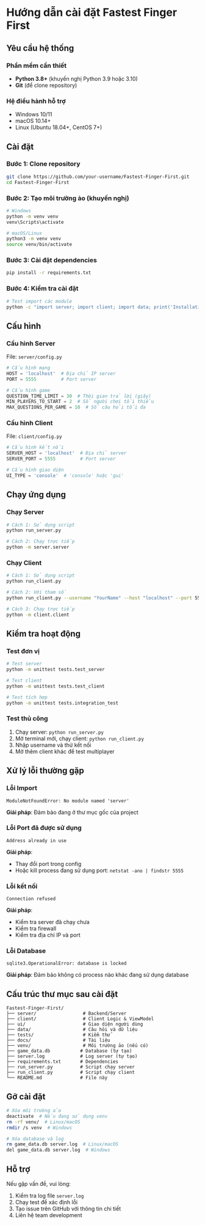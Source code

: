 # Hướng dẫn cài đặt Fastest Finger First

## Yêu cầu hệ thống

### Phần mềm cần thiết
- **Python 3.8+** (khuyến nghị Python 3.9 hoặc 3.10)
- **Git** (để clone repository)

### Hệ điều hành hỗ trợ
- Windows 10/11
- macOS 10.14+
- Linux (Ubuntu 18.04+, CentOS 7+)

## Cài đặt

### Bước 1: Clone repository
```bash
git clone https://github.com/your-username/Fastest-Finger-First.git
cd Fastest-Finger-First
```

### Bước 2: Tạo môi trường ảo (khuyến nghị)
```bash
# Windows
python -m venv venv
venv\Scripts\activate

# macOS/Linux
python3 -m venv venv
source venv/bin/activate
```

### Bước 3: Cài đặt dependencies
```bash
pip install -r requirements.txt
```

### Bước 4: Kiểm tra cài đặt
```bash
# Test import các module
python -c "import server; import client; import data; print('Installation successful!')"
```

## Cấu hình

### Cấu hình Server
File: `server/config.py`
```python
# Cấu hình mạng
HOST = 'localhost'  # Địa chỉ IP server
PORT = 5555         # Port server

# Cấu hình game
QUESTION_TIME_LIMIT = 30  # Thời gian trả lời (giây)
MIN_PLAYERS_TO_START = 2  # Số người chơi tối thiểu
MAX_QUESTIONS_PER_GAME = 10  # Số câu hỏi tối đa
```

### Cấu hình Client
File: `client/config.py`
```python
# Cấu hình kết nối
SERVER_HOST = 'localhost'  # Địa chỉ server
SERVER_PORT = 5555         # Port server

# Cấu hình giao diện
UI_TYPE = 'console'  # 'console' hoặc 'gui'
```

## Chạy ứng dụng

### Chạy Server
```bash
# Cách 1: Sử dụng script
python run_server.py

# Cách 2: Chạy trực tiếp
python -m server.server
```

### Chạy Client
```bash
# Cách 1: Sử dụng script
python run_client.py

# Cách 2: Với tham số
python run_client.py --username "YourName" --host "localhost" --port 5555

# Cách 3: Chạy trực tiếp
python -m client.client
```

## Kiểm tra hoạt động

### Test đơn vị
```bash
# Test server
python -m unittest tests.test_server

# Test client
python -m unittest tests.test_client

# Test tích hợp
python -m unittest tests.integration_test
```

### Test thủ công
1. Chạy server: `python run_server.py`
2. Mở terminal mới, chạy client: `python run_client.py`
3. Nhập username và thử kết nối
4. Mở thêm client khác để test multiplayer

## Xử lý lỗi thường gặp

### Lỗi Import
```
ModuleNotFoundError: No module named 'server'
```
**Giải pháp**: Đảm bảo đang ở thư mục gốc của project

### Lỗi Port đã được sử dụng
```
Address already in use
```
**Giải pháp**: 
- Thay đổi port trong config
- Hoặc kill process đang sử dụng port: `netstat -ano | findstr 5555`

### Lỗi kết nối
```
Connection refused
```
**Giải pháp**:
- Kiểm tra server đã chạy chưa
- Kiểm tra firewall
- Kiểm tra địa chỉ IP và port

### Lỗi Database
```
sqlite3.OperationalError: database is locked
```
**Giải pháp**: Đảm bảo không có process nào khác đang sử dụng database

## Cấu trúc thư mục sau cài đặt
```
Fastest-Finger-First/
├── server/                 # Backend/Server
├── client/                 # Client Logic & ViewModel
├── ui/                     # Giao diện người dùng
├── data/                   # Câu hỏi và dữ liệu
├── tests/                  # Kiểm thử
├── docs/                   # Tài liệu
├── venv/                   # Môi trường ảo (nếu có)
├── game_data.db           # Database (tự tạo)
├── server.log             # Log server (tự tạo)
├── requirements.txt       # Dependencies
├── run_server.py          # Script chạy server
├── run_client.py          # Script chạy client
└── README.md              # File này
```

## Gỡ cài đặt
```bash
# Xóa môi trường ảo
deactivate  # Nếu đang sử dụng venv
rm -rf venv/  # Linux/macOS
rmdir /s venv  # Windows

# Xóa database và log
rm game_data.db server.log  # Linux/macOS
del game_data.db server.log  # Windows
```

## Hỗ trợ

Nếu gặp vấn đề, vui lòng:
1. Kiểm tra log file `server.log`
2. Chạy test để xác định lỗi
3. Tạo issue trên GitHub với thông tin chi tiết
4. Liên hệ team development 
